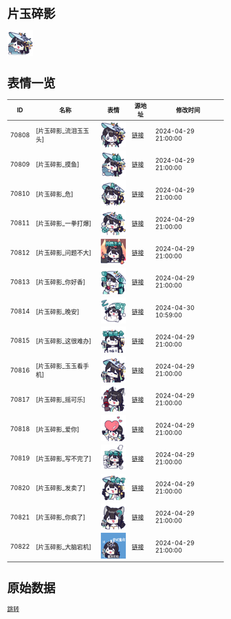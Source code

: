 # 片玉碎影

<img src="./cover.png" height="60" alt="cover" />

# 表情一览

|ID|名称|表情|源地址|修改时间|
|----|----|----|----|----|
|70808|[片玉碎影_流泪玉玉头]|<img src="./pic/070808_%5B片玉碎影_流泪玉玉头%5D.png" height="60" alt="流泪玉玉头"/>|[链接](https://i0.hdslb.com/bfs/garb/c17d533fbeade98fac15abb34530db78dc1fb013.png)|2024-04-29 21:00:00|
|70809|[片玉碎影_摸鱼]|<img src="./pic/070809_%5B片玉碎影_摸鱼%5D.png" height="60" alt="摸鱼"/>|[链接](https://i0.hdslb.com/bfs/garb/c999f0c80007386b6803f82a814f12aa88a98be5.png)|2024-04-29 21:00:00|
|70810|[片玉碎影_危]|<img src="./pic/070810_%5B片玉碎影_危%5D.png" height="60" alt="危"/>|[链接](https://i0.hdslb.com/bfs/garb/a024072462385799e3dbd0d4763cc7484de26249.png)|2024-04-29 21:00:00|
|70811|[片玉碎影_一拳打爆]|<img src="./pic/070811_%5B片玉碎影_一拳打爆%5D.png" height="60" alt="一拳打爆"/>|[链接](https://i0.hdslb.com/bfs/garb/b51fa700bdfbfa51238454f8a40110c2fe8f51a0.png)|2024-04-29 21:00:00|
|70812|[片玉碎影_问题不大]|<img src="./pic/070812_%5B片玉碎影_问题不大%5D.png" height="60" alt="问题不大"/>|[链接](https://i0.hdslb.com/bfs/garb/b6138ac90e172c0f473f7c626866033bf498fc6f.png)|2024-04-29 21:00:00|
|70813|[片玉碎影_你好香]|<img src="./pic/070813_%5B片玉碎影_你好香%5D.png" height="60" alt="你好香"/>|[链接](https://i0.hdslb.com/bfs/garb/9c0555a12ff80af440f9a790de723b71c8388fff.png)|2024-04-29 21:00:00|
|70814|[片玉碎影_晚安]|<img src="./pic/070814_%5B片玉碎影_晚安%5D.png" height="60" alt="晚安"/>|[链接](https://i0.hdslb.com/bfs/garb/66efc06b8ae152b003c2593720d9473225f0dff6.png)|2024-04-30 10:59:00|
|70815|[片玉碎影_这很难办]|<img src="./pic/070815_%5B片玉碎影_这很难办%5D.png" height="60" alt="这很难办"/>|[链接](https://i0.hdslb.com/bfs/garb/3d988183a12f369377261aa962058e33bf54ae26.png)|2024-04-29 21:00:00|
|70816|[片玉碎影_玉玉看手机]|<img src="./pic/070816_%5B片玉碎影_玉玉看手机%5D.png" height="60" alt="玉玉看手机"/>|[链接](https://i0.hdslb.com/bfs/garb/fe48fd07416b625114d2d0a5da6a7b2e96653d41.png)|2024-04-29 21:00:00|
|70817|[片玉碎影_摇可乐]|<img src="./pic/070817_%5B片玉碎影_摇可乐%5D.png" height="60" alt="摇可乐"/>|[链接](https://i0.hdslb.com/bfs/garb/0f3494c1bdfb89b081922ad5478ad28e008c99ce.png)|2024-04-29 21:00:00|
|70818|[片玉碎影_爱你]|<img src="./pic/070818_%5B片玉碎影_爱你%5D.png" height="60" alt="爱你"/>|[链接](https://i0.hdslb.com/bfs/garb/20465d14f0ef1c6951ae966cd8be2503f82d7c18.png)|2024-04-29 21:00:00|
|70819|[片玉碎影_写不完了]|<img src="./pic/070819_%5B片玉碎影_写不完了%5D.png" height="60" alt="写不完了"/>|[链接](https://i0.hdslb.com/bfs/garb/04b078b0c3a7b14bbbadc1c83faf8b59d25feea1.png)|2024-04-29 21:00:00|
|70820|[片玉碎影_发卖了]|<img src="./pic/070820_%5B片玉碎影_发卖了%5D.png" height="60" alt="发卖了"/>|[链接](https://i0.hdslb.com/bfs/garb/e0720c2d873c91628157affe096e30e4d9fc4096.png)|2024-04-29 21:00:00|
|70821|[片玉碎影_你疯了]|<img src="./pic/070821_%5B片玉碎影_你疯了%5D.png" height="60" alt="你疯了"/>|[链接](https://i0.hdslb.com/bfs/garb/08eb99fc08a30e2d4385e7e8207d2cee30a5da11.png)|2024-04-29 21:00:00|
|70822|[片玉碎影_大脑宕机]|<img src="./pic/070822_%5B片玉碎影_大脑宕机%5D.png" height="60" alt="大脑宕机"/>|[链接](https://i0.hdslb.com/bfs/garb/0a5cd1fbe359003fd0575d6e0a93f73e3f32d6b2.png)|2024-04-29 21:00:00|

# 原始数据

[跳转](./raw.json)

